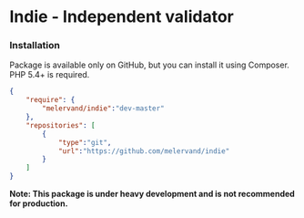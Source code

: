 # Indie - Independent validator 

### Installation
Package is available only on GitHub, but you can install it using Composer.
PHP 5.4+ is required.

```json
{
    "require": {
        "melervand/indie":"dev-master"
    },
    "repositories": [
        {
            "type":"git",
            "url":"https://github.com/melervand/indie"
        }
    ]
}
```

**Note: This package is under heavy development and is not recommended for production.**